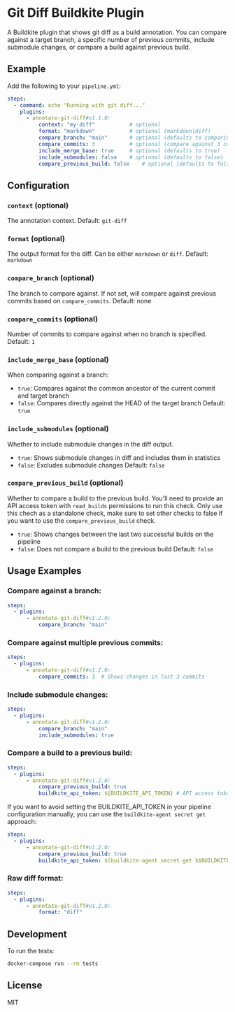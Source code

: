 # Git Diff Buildkite Plugin

A Buildkite plugin that shows git diff as a build annotation. You can compare against a target branch, a specific number of previous commits, include submodule changes, or compare a build against previous build.

## Example

Add the following to your `pipeline.yml`:

```yaml
steps:
  - command: echo "Running with git diff..."
    plugins:
      - annotate-git-diff#v1.1.0:
          context: "my-diff"           # optional
          format: "markdown"           # optional (markdown|diff)
          compare_branch: "main"       # optional (defaults to comparing against previous commit)
          compare_commits: 3           # optional (compare against 3 commits back, ignored if compare_branch is set)
          include_merge_base: true     # optional (defaults to true)
          include_submodules: false    # optional (defaults to false)
          compare_previous_build: false    # optional (defaults to false)
```

## Configuration

### `context` (optional)
The annotation context. Default: `git-diff`

### `format` (optional)
The output format for the diff. Can be either `markdown` or `diff`. Default: `markdown`

### `compare_branch` (optional)
The branch to compare against. If not set, will compare against previous commits based on `compare_commits`. Default: none

### `compare_commits` (optional)
Number of commits to compare against when no branch is specified. Default: `1`

### `include_merge_base` (optional)
When comparing against a branch:
- `true`: Compares against the common ancestor of the current commit and target branch
- `false`: Compares directly against the HEAD of the target branch
Default: `true`

### `include_submodules` (optional)
Whether to include submodule changes in the diff output.
- `true`: Shows submodule changes in diff and includes them in statistics
- `false`: Excludes submodule changes
Default: `false`

### `compare_previous_build` (optional)
Whether to compare a build to the previous build. You'll need to provide an API access token with `read_builds` permissions to run this check. Only use this chech as a standalone check, make sure to set other checks to false if you want to use the `compare_previous_build` check.
- `true`: Shows changes between the last two successful builds on the pipeline
- `false`: Does not compare a build to the previous build
Default: `false`

## Usage Examples

### Compare against a branch:
```yaml
steps:
  - plugins:
      - annotate-git-diff#v1.2.0:
          compare_branch: "main"
```

### Compare against multiple previous commits:
```yaml
steps:
  - plugins:
      - annotate-git-diff#v1.2.0:
          compare_commits: 3  # Shows changes in last 3 commits
```

### Include submodule changes:
```yaml
steps:
  - plugins:
      - annotate-git-diff#v1.2.0:
          compare_branch: "main"
          include_submodules: true
```

### Compare a build to a previous build:
```yaml
steps:
  - plugins:
      - annotate-git-diff#v1.2.0:
          compare_previous_build: true
          buildkite_api_token: ${BUILDKITE_API_TOKEN} # API access token with `read_builds` permissions. If you are setting the pipeline configuration in the Steps Editor, use `$${BUILDKITE_API_TOKEN}`.
```

If you want to avoid setting the BUILDKITE_API_TOKEN in your pipeline configuration manually, you can use the `buildkite-agent secret get` approach:

```yaml
steps:
  - plugins:
      - annotate-git-diff#v1.2.0:
          compare_previous_build: true
          buildkite_api_token: $(buildkite-agent secret get $$BUILDKITE_API_TOKEN) # If you are setting the pipeline configuration in the Steps Editor, use `$(buildkite-agent secret get $$BUILDKITE_API_TOKEN)`.
```

### Raw diff format:
```yaml
steps:
  - plugins:
      - annotate-git-diff#v1.2.0:
          format: "diff"
```

## Development

To run the tests:

```bash
docker-compose run --rm tests
```

## License

MIT
